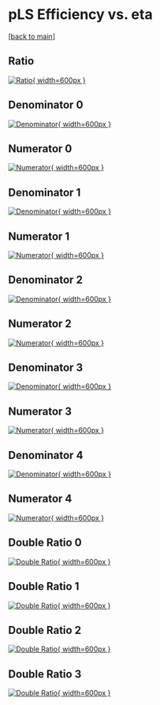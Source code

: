 # pLS Efficiency vs. eta

[[back to main](./)]



## Ratio

[![Ratio](../mtv/var/pLS_vtr_211_0_eff_eta.png){ width=600px }](../mtv/var/pLS_vtr_211_0_eff_eta.pdf)

## Denominator 0

[![Denominator](../mtv/den/pLS_vtr_211_0_eff_eta_den0.png){ width=600px }](../mtv/den/pLS_vtr_211_0_eff_eta_den0.pdf)

## Numerator 0

[![Numerator](../mtv/num/pLS_vtr_211_0_eff_eta_num0.png){ width=600px }](../mtv/num/pLS_vtr_211_0_eff_eta_num0.pdf)

## Denominator 1

[![Denominator](../mtv/den/pLS_vtr_211_0_eff_eta_den1.png){ width=600px }](../mtv/den/pLS_vtr_211_0_eff_eta_den1.pdf)

## Numerator 1

[![Numerator](../mtv/num/pLS_vtr_211_0_eff_eta_num1.png){ width=600px }](../mtv/num/pLS_vtr_211_0_eff_eta_num1.pdf)

## Denominator 2

[![Denominator](../mtv/den/pLS_vtr_211_0_eff_eta_den2.png){ width=600px }](../mtv/den/pLS_vtr_211_0_eff_eta_den2.pdf)

## Numerator 2

[![Numerator](../mtv/num/pLS_vtr_211_0_eff_eta_num2.png){ width=600px }](../mtv/num/pLS_vtr_211_0_eff_eta_num2.pdf)

## Denominator 3

[![Denominator](../mtv/den/pLS_vtr_211_0_eff_eta_den3.png){ width=600px }](../mtv/den/pLS_vtr_211_0_eff_eta_den3.pdf)

## Numerator 3

[![Numerator](../mtv/num/pLS_vtr_211_0_eff_eta_num3.png){ width=600px }](../mtv/num/pLS_vtr_211_0_eff_eta_num3.pdf)

## Denominator 4

[![Denominator](../mtv/den/pLS_vtr_211_0_eff_eta_den4.png){ width=600px }](../mtv/den/pLS_vtr_211_0_eff_eta_den4.pdf)

## Numerator 4

[![Numerator](../mtv/num/pLS_vtr_211_0_eff_eta_num4.png){ width=600px }](../mtv/num/pLS_vtr_211_0_eff_eta_num4.pdf)

## Double Ratio 0

[![Double Ratio](../mtv/ratio/pLS_vtr_211_0_eff_eta_ratio0.png){ width=600px }](../mtv/ratio/pLS_vtr_211_0_eff_eta_ratio0.pdf)

## Double Ratio 1

[![Double Ratio](../mtv/ratio/pLS_vtr_211_0_eff_eta_ratio1.png){ width=600px }](../mtv/ratio/pLS_vtr_211_0_eff_eta_ratio1.pdf)

## Double Ratio 2

[![Double Ratio](../mtv/ratio/pLS_vtr_211_0_eff_eta_ratio2.png){ width=600px }](../mtv/ratio/pLS_vtr_211_0_eff_eta_ratio2.pdf)

## Double Ratio 3

[![Double Ratio](../mtv/ratio/pLS_vtr_211_0_eff_eta_ratio3.png){ width=600px }](../mtv/ratio/pLS_vtr_211_0_eff_eta_ratio3.pdf)

